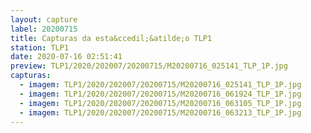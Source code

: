```yaml
---
layout: capture
label: 20200715
title: Capturas da esta&ccedil;&atilde;o TLP1
station: TLP1
date: 2020-07-16 02:51:41
preview: TLP1/2020/202007/20200715/M20200716_025141_TLP_1P.jpg
capturas:
  - imagem: TLP1/2020/202007/20200715/M20200716_025141_TLP_1P.jpg
  - imagem: TLP1/2020/202007/20200715/M20200716_061924_TLP_1P.jpg
  - imagem: TLP1/2020/202007/20200715/M20200716_063105_TLP_1P.jpg
  - imagem: TLP1/2020/202007/20200715/M20200716_063213_TLP_1P.jpg
---
```

